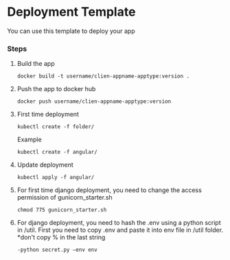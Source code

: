 # Deployment Template

You can use this template to deploy your app

### Steps

1. Build the app
    ````
    docker build -t username/clien-appname-apptype:version .
    ````
2. Push the app to docker hub
    ```
    docker push username/clien-appname-apptype:version
    ````
3. First time deployment
    ```
    kubectl create -f folder/
    ```
    Example
     ```
    kubectl create -f angular/
    ```
4. Update deployment
    ```
    kubectl apply -f angular/
    ```
5. For first time django deployment, you need to change the access permission of gunicorn_starter.sh
    ```
    chmod 775 gunicorn_starter.sh
    ```
6. For django deployment, you need to hash the .env using a python script in /util. First you need to copy .env and paste it into env file in /util folder. *don't copy % in the last string
    ```
    -python secret.py —env env
    ```